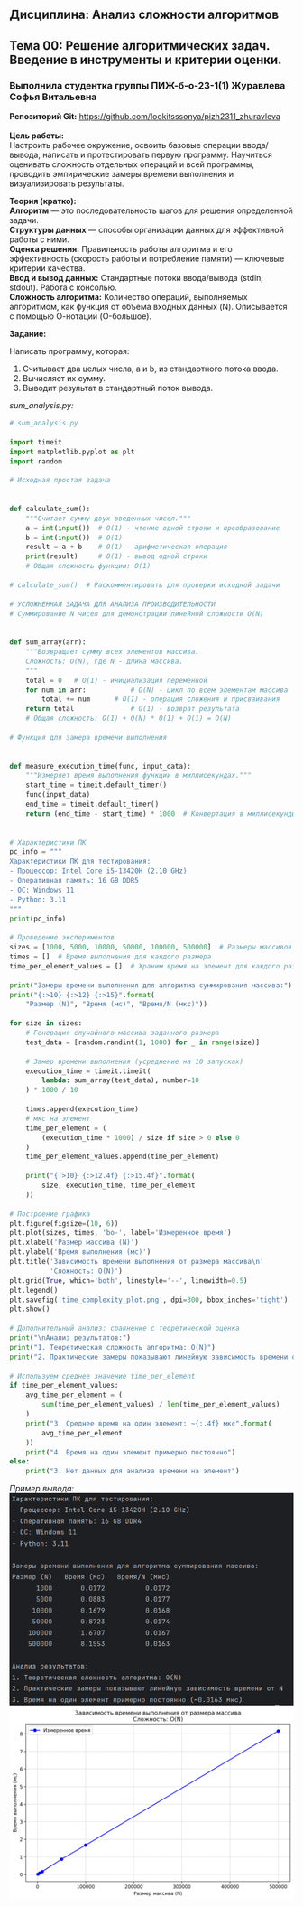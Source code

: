 ## **Дисциплина**: Анализ сложности алгоритмов
## Тема 00: Решение алгоритмических задач. Введение в инструменты и критерии оценки.
### Выполнила студентка группы ПИЖ-б-о-23-1(1) Журавлева Софья Витальевна 
**Репозиторий Git:** https://github.com/lookitsssonya/pizh2311_zhuravleva  <br></br>
**Цель работы:**   
Настроить рабочее окружение, освоить базовые операции ввода/вывода, написать и
протестировать первую программу. Научиться оценивать сложность отдельных операций и всей
программы, проводить эмпирические замеры времени выполнения и визуализировать результаты.   

**Теория (кратко):**   
**Алгоритм** — это последовательность шагов для решения определенной задачи.   
**Структуры данных** — способы организации данных для эффективной работы с ними.   
**Оценка решения:** Правильность работы алгоритма и его эффективность (скорость работы и
потребление памяти) — ключевые критерии качества.   
**Ввод и вывод данных:** Стандартные потоки ввода/вывода (stdin, stdout). Работа с консолью.   
**Сложность алгоритма:** Количество операций, выполняемых алгоритмом, как функция от объема
входных данных (N). Описывается с помощью О-нотации (O-большое).   

**Задание:**    

Написать программу, которая:
 1. Считывает два целых числа, a и b, из стандартного потока ввода.
 2. Вычисляет их сумму.
 3. Выводит результат в стандартный поток вывода.   

*sum_analysis.py:*
```python
# sum_analysis.py

import timeit
import matplotlib.pyplot as plt
import random

# Исходная простая задача


def calculate_sum():
    """Считает сумму двух введенных чисел."""
    a = int(input())  # O(1) - чтение одной строки и преобразование
    b = int(input())  # O(1)
    result = a + b    # O(1) - арифметическая операция
    print(result)     # O(1) - вывод одной строки
    # Общая сложность функции: O(1)

# calculate_sum()  # Раскомментировать для проверки исходной задачи

# УСЛОЖНЕННАЯ ЗАДАЧА ДЛЯ АНАЛИЗА ПРОИЗВОДИТЕЛЬНОСТИ
# Суммирование N чисел для демонстрации линейной сложности O(N)


def sum_array(arr):
    """Возвращает сумму всех элементов массива.
    Сложность: O(N), где N - длина массива.
    """
    total = 0   # O(1) - инициализация переменной
    for num in arr:           # O(N) - цикл по всем элементам массива
        total += num      # O(1) - операция сложения и присваивания
    return total              # O(1) - возврат результата
    # Общая сложность: O(1) + O(N) * O(1) + O(1) = O(N)

# Функция для замера времени выполнения


def measure_execution_time(func, input_data):
    """Измеряет время выполнения функции в миллисекундах."""
    start_time = timeit.default_timer()
    func(input_data)
    end_time = timeit.default_timer()
    return (end_time - start_time) * 1000  # Конвертация в миллисекунды


# Характеристики ПК
pc_info = """
Характеристики ПК для тестирования:
- Процессор: Intel Core i5-13420H (2.10 GHz)
- Оперативная память: 16 GB DDR5
- ОС: Windows 11
- Python: 3.11
"""
print(pc_info)

# Проведение экспериментов
sizes = [1000, 5000, 10000, 50000, 100000, 500000]  # Размеры массивов
times = []  # Время выполнения для каждого размера
time_per_element_values = []  # Храним время на элемент для каждого размера

print("Замеры времени выполнения для алгоритма суммирования массива:")
print("{:>10} {:>12} {:>15}".format(
    "Размер (N)", "Время (мс)", "Время/N (мкс)"))

for size in sizes:
    # Генерация случайного массива заданного размера
    test_data = [random.randint(1, 1000) for _ in range(size)]

    # Замер времени выполнения (усреднение на 10 запусках)
    execution_time = timeit.timeit(
        lambda: sum_array(test_data), number=10
    ) * 1000 / 10

    times.append(execution_time)
    # мкс на элемент
    time_per_element = (
        (execution_time * 1000) / size if size > 0 else 0
    )
    time_per_element_values.append(time_per_element)

    print("{:>10} {:>12.4f} {:>15.4f}".format(
        size, execution_time, time_per_element
    ))

# Построение графика
plt.figure(figsize=(10, 6))
plt.plot(sizes, times, 'bo-', label='Измеренное время')
plt.xlabel('Размер массива (N)')
plt.ylabel('Время выполнения (мс)')
plt.title('Зависимость времени выполнения от размера массива\n'
          'Сложность: O(N)')
plt.grid(True, which='both', linestyle='--', linewidth=0.5)
plt.legend()
plt.savefig('time_complexity_plot.png', dpi=300, bbox_inches='tight')
plt.show()

# Дополнительный анализ: сравнение с теоретической оценка
print("\nАнализ результатов:")
print("1. Теоретическая сложность алгоритма: O(N)")
print("2. Практические замеры показывают линейную зависимость времени от N")

# Используем среднее значение time_per_element
if time_per_element_values:
    avg_time_per_element = (
        sum(time_per_element_values) / len(time_per_element_values)
    )
    print("3. Среднее время на один элемент: ~{:.4f} мкс".format(
        avg_time_per_element
    ))
    print("4. Время на один элемент примерно постоянно")
else:
    print("3. Нет данных для анализа времени на элемент")

```
*Пример вывода:*  
<img src="./lab_00/out.png">  
<img src="./lab_00/time_complexity_plot.png">